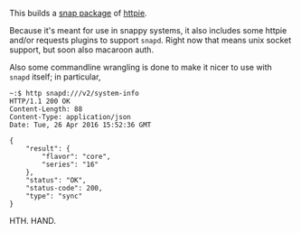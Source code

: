 This builds a [snap package](https://github.com/ubuntu-core/snappy)
of [httpie](http://httpie.org).

Because it's meant for use in snappy systems, it also includes some
httpie and/or requests plugins to support `snapd`. Right now that
means unix socket support, but soon also macaroon auth.

Also some commandline wrangling is done to make it nicer to use with
`snapd` itself; in particular,

```
~:$ http snapd:///v2/system-info
HTTP/1.1 200 OK
Content-Length: 88
Content-Type: application/json
Date: Tue, 26 Apr 2016 15:52:36 GMT

{
    "result": {
        "flavor": "core",
        "series": "16"
    },
    "status": "OK",
    "status-code": 200,
    "type": "sync"
}
```

HTH. HAND.
